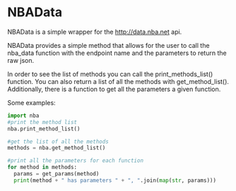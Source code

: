 # NBAData

NBAData is a simple wrapper for the http://data.nba.net api. 

NBAData provides a simple method that allows for the user to call the nba_data function with the endpoint name and the parameters to return the raw json. 

In order to see the list of methods you can call the print_methods_list() function. You can also return a list of all the methods with get_method_list(). Additionally, there is a function to get all the parameters a given function. 

Some examples:
```python
import nba
#print the method list
nba.print_method_list()

#get the list of all the methods
methods = nba.get_method_list()

#print all the parameters for each function
for method in methods:
  params = get_params(method)
  print(method + " has parameters " + ", ".join(map(str, params)))
```
